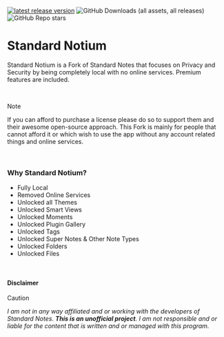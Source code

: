 [![latest release version](https://img.shields.io/github/v/release/Official-Husko/standardnotium?label=latest%20release)](https://github.com/Official-Husko/standardnotium) ![GitHub Downloads (all assets, all releases)](https://img.shields.io/github/downloads/Official-Husko/standardnotium/total?color=dark-green) ![GitHub Repo stars](https://img.shields.io/github/stars/Official-Husko/standardnotium)



# Standard Notium

Standard Notium is a Fork of Standard Notes that focuses on Privacy and Security by being completely local with no online services. Premium features are included.

<br />

> [!NOTE]  
> If you can afford to purchase a license please do so to support them and their awesome open-source approach. This Fork is mainly for people that cannot afford it or which wish to use the app without any account related things and online services.

<br />

### Why Standard Notium?

- Fully Local
- Removed Online Services
- Unlocked all Themes
- Unlocked Smart Views
- Unlocked Moments
- Unlocked Plugin Gallery
- Unlocked Tags
- Unlocked Super Notes & Other Note Types
- Unlocked Folders
- Unlocked Files

<br />

#### Disclaimer

> [!CAUTION]  
> *I am not in any way affiliated and or working with the developers of Standard Notes. ***This is an unofficial project***. I am not responsible and or liable for the content that is written and or managed with this program.*